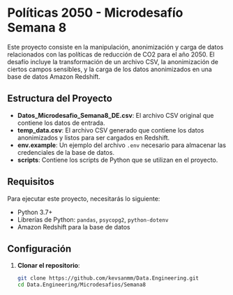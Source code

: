 # Políticas 2050 - Microdesafío Semana 8

Este proyecto consiste en la manipulación, anonimización y carga de datos relacionados con las políticas de reducción de CO2 para el año 2050. El desafío incluye la transformación de un archivo CSV, la anonimización de ciertos campos sensibles, y la carga de los datos anonimizados en una base de datos Amazon Redshift.

## Estructura del Proyecto

- **Datos_Microdesafio_Semana8_DE.csv**: El archivo CSV original que contiene los datos de entrada.
- **temp_data.csv**: El archivo CSV generado que contiene los datos anonimizados y listos para ser cargados en Redshift.
- **env.example**: Un ejemplo del archivo `.env` necesario para almacenar las credenciales de la base de datos.
- **scripts**: Contiene los scripts de Python que se utilizan en el proyecto.

## Requisitos

Para ejecutar este proyecto, necesitarás lo siguiente:

- Python 3.7+
- Librerías de Python: `pandas`, `psycopg2`, `python-dotenv`
- Amazon Redshift para la base de datos

## Configuración

1. **Clonar el repositorio**:

   ```bash
   git clone https://github.com/kevsanmm/Data.Engineering.git
   cd Data.Engineering/Microdesafios/Semana8
